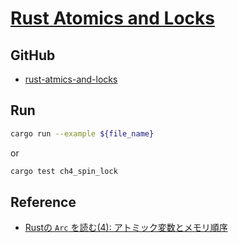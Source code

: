 # [Rust Atomics and Locks](https://marabos.nl/atomics/)

## GitHub

- [rust-atmics-and-locks](https://github.com/m-ou-se/rust-atomics-and-locks)

## Run

```bash
cargo run --example ${file_name}
```

or

```bash
cargo test ch4_spin_lock
```

## Reference

- [Rustの `Arc` を読む(4): アトミック変数とメモリ順序](https://qiita.com/qnighy/items/b3b728adf5e4a3f1a841)
